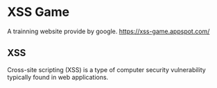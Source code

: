 # XSS Game
A trainning website provide by google.
https://xss-game.appspot.com/

## **XSS**
Cross-site scripting (XSS) is a type of computer security vulnerability typically found in web applications.
